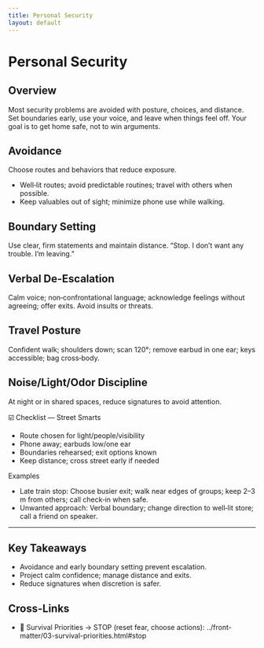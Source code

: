 ```yaml
---
title: Personal Security
layout: default
---
```


# Personal Security

## Overview
Most security problems are avoided with posture, choices, and distance. Set boundaries early, use your voice, and leave when things feel off. Your goal is to get home safe, not to win arguments.

## Avoidance
Choose routes and behaviors that reduce exposure.

- Well‑lit routes; avoid predictable routines; travel with others when possible.
- Keep valuables out of sight; minimize phone use while walking.

## Boundary Setting
Use clear, firm statements and maintain distance. “Stop. I don’t want any trouble. I’m leaving.”

## Verbal De-Escalation
Calm voice; non‑confrontational language; acknowledge feelings without agreeing; offer exits. Avoid insults or threats.

## Travel Posture
Confident walk; shoulders down; scan 120°; remove earbud in one ear; keys accessible; bag cross‑body.

## Noise/Light/Odor Discipline
At night or in shared spaces, reduce signatures to avoid attention.

☑️ Checklist — Street Smarts
- Route chosen for light/people/visibility
- Phone away; earbuds low/one ear
- Boundaries rehearsed; exit options known
- Keep distance; cross street early if needed

Examples
- Late train stop: Choose busier exit; walk near edges of groups; keep 2–3 m from others; call check‑in when safe.
- Unwanted approach: Verbal boundary; change direction to well‑lit store; call a friend on speaker.

---

## Key Takeaways
- Avoidance and early boundary setting prevent escalation.
- Project calm confidence; manage distance and exits.
- Reduce signatures when discretion is safer.

## Cross-Links
- 📝 Survival Priorities → STOP (reset fear, choose actions): ../front-matter/03-survival-priorities.html#stop

